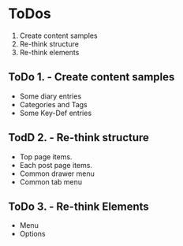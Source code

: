 ToDos
=====

1. Create content samples
2. Re-think structure
3. Re-think elements

ToDo 1. - Create content samples
--------------------------------

- Some diary entries
- Categories and Tags
- Some Key-Def entries

TodD 2. - Re-think structure
----------------------------

- Top page items.
- Each post page items.
- Common drawer menu
- Common tab menu

ToDo 3. - Re-think  Elements
----------------------------

- Menu
- Options
